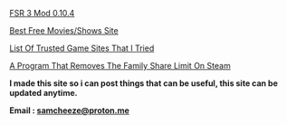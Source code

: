 [FSR 3 Mod 0.10.4](https://gofile.io/d/eBpsm1)

[Best Free Movies/Shows Site](https://stream.majesty.lol)

[List Of Trusted Game Sites That I Tried](https://pastebin.com/ZzH3fDq8)

[A Program That Removes The Family Share Limit On Steam ](https://github.com/acidicoala/Koalageddon2)




**I made this site so i can post things that can be useful, this site can be updated anytime.**

**Email : samcheeze@proton.me**
